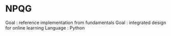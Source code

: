# NPQG

Goal : reference implementation from fundamentals
Goal : integrated design for online learning
Language : Python
